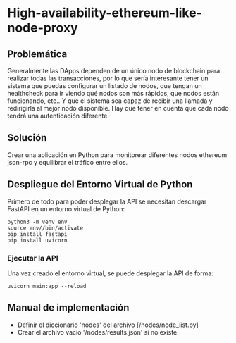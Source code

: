 # High-availability-ethereum-like-node-proxy

## Problemática
Generalmente las DApps dependen de un único nodo de blockchain para realizar todas las transacciones, por lo que sería interesante tener un sistema que puedas configurar un listado de nodos, que tengan un healthcheck para ir viendo qué nodos son más rápidos, que nodos están funcionando, etc.. Y que el sistema sea capaz de recibir una llamada y redirigirla al mejor nodo disponible. Hay que tener en cuenta que cada nodo tendrá una autenticación diferente.

## Solución
Crear una aplicación en Python para monitorear diferentes nodos ethereum json-rpc y equilibrar el tráfico entre ellos.

## Despliegue del Entorno Virtual de Python
Primero de todo para poder desplegar la API se necesitan descargar FastAPI en un entorno virtual de Python:

```
python3 -m venv env
source env//bin/activate
pip install fastapi
pip install uvicorn
```

### Ejecutar la API
Una vez creado el entorno virtual, se puede desplegar la API de forma:

```
uvicorn main:app --reload
```

## Manual de implementación
* Definir el diccionario 'nodes' del archivo [/nodes/node_list.py]
* Crear el archivo vacio '/nodes/results.json' si no existe
